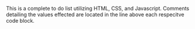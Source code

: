 This is a complete to do list utilizing HTML, CSS, and Javascript. Comments detailing the values effected are located in the line above each respecitve code block.

